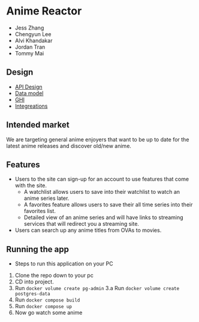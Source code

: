 # Anime Reactor

- Jess Zhang
- Chengyun Lee
- Alvi Khandakar
- Jordan Tran
- Tommy Mai

## Design
- [API Design](docs/api-design.md)
- [Data model](docs/data-model.md)
- [GHI](docs/ghi.md)
- [Integreations](docs/integrations.md)

## Intended market

We are targeting general anime enjoyers that want to be up to date for the latest anime releases and discover old/new anime.

## Features

- Users to the site can sign-up for an account to use features that come with the site.
    - A watchlist allows users to save into their watchlist to watch an anime series later.
    - A favorites feature allows users to save their all time series into their favorites list.
    - Detailed view of an anime series and will have links to streaming services that will redirect you a streaming site.
- Users can search up any anime titles from OVAs to movies.

## Running the app

- Steps to run this application on your PC
1. Clone the repo down to your pc
2. CD into project.
3. Run `docker volume create pg-admin`
    3.a Run `docker volume create postgres-data`
4. Run `docker compose build`
5. Run `docker compose up`
6. Now go watch some anime

